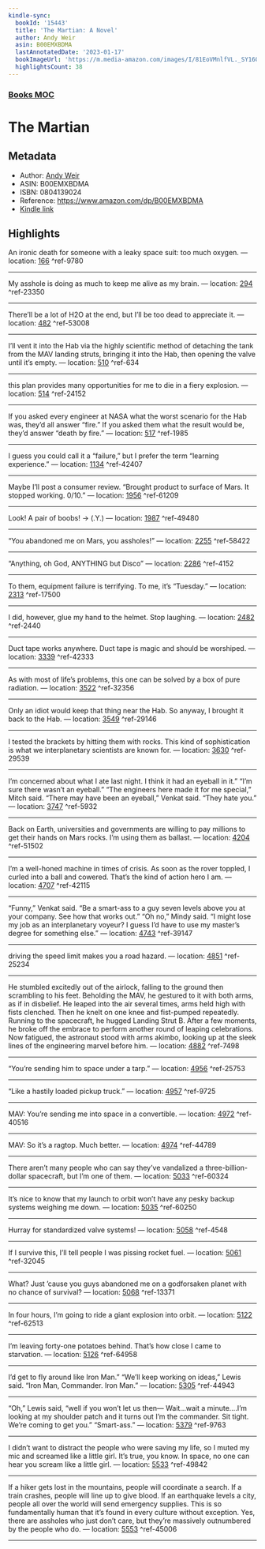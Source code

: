 ```yaml
---
kindle-sync:
  bookId: '15443'
  title: 'The Martian: A Novel'
  author: Andy Weir
  asin: B00EMXBDMA
  lastAnnotatedDate: '2023-01-17'
  bookImageUrl: 'https://m.media-amazon.com/images/I/81EoVMnlfVL._SY160.jpg'
  highlightsCount: 38
---  
```

### [Books MOC](Books%20MOC.md)
# The Martian
## Metadata
* Author: [Andy Weir](https://www.amazon.comundefined)
* ASIN: B00EMXBDMA
* ISBN: 0804139024
* Reference: https://www.amazon.com/dp/B00EMXBDMA
* [Kindle link](kindle://book?action=open&asin=B00EMXBDMA)

## Highlights
An ironic death for someone with a leaky space suit: too much oxygen. — location: [166](kindle://book?action=open&asin=B00EMXBDMA&location=166) ^ref-9780

---
My asshole is doing as much to keep me alive as my brain. — location: [294](kindle://book?action=open&asin=B00EMXBDMA&location=294) ^ref-23350

---
There’ll be a lot of H2O at the end, but I’ll be too dead to appreciate it. — location: [482](kindle://book?action=open&asin=B00EMXBDMA&location=482) ^ref-53008

---
I’ll vent it into the Hab via the highly scientific method of detaching the tank from the MAV landing struts, bringing it into the Hab, then opening the valve until it’s empty. — location: [510](kindle://book?action=open&asin=B00EMXBDMA&location=510) ^ref-634

---
this plan provides many opportunities for me to die in a fiery explosion. — location: [514](kindle://book?action=open&asin=B00EMXBDMA&location=514) ^ref-24152

---
If you asked every engineer at NASA what the worst scenario for the Hab was, they’d all answer “fire.” If you asked them what the result would be, they’d answer “death by fire.” — location: [517](kindle://book?action=open&asin=B00EMXBDMA&location=517) ^ref-1985

---
I guess you could call it a “failure,” but I prefer the term “learning experience.” — location: [1134](kindle://book?action=open&asin=B00EMXBDMA&location=1134) ^ref-42407

---
Maybe I’ll post a consumer review. “Brought product to surface of Mars. It stopped working. 0/10.” — location: [1956](kindle://book?action=open&asin=B00EMXBDMA&location=1956) ^ref-61209

---
Look! A pair of boobs! -> (.Y.) — location: [1987](kindle://book?action=open&asin=B00EMXBDMA&location=1987) ^ref-49480

---
“You abandoned me on Mars, you assholes!” — location: [2255](kindle://book?action=open&asin=B00EMXBDMA&location=2255) ^ref-58422

---
“Anything, oh God, ANYTHING but Disco” — location: [2286](kindle://book?action=open&asin=B00EMXBDMA&location=2286) ^ref-4152

---
To them, equipment failure is terrifying. To me, it’s “Tuesday.” — location: [2313](kindle://book?action=open&asin=B00EMXBDMA&location=2313) ^ref-17500

---
I did, however, glue my hand to the helmet. Stop laughing. — location: [2482](kindle://book?action=open&asin=B00EMXBDMA&location=2482) ^ref-2440

---
Duct tape works anywhere. Duct tape is magic and should be worshiped. — location: [3339](kindle://book?action=open&asin=B00EMXBDMA&location=3339) ^ref-42333

---
As with most of life’s problems, this one can be solved by a box of pure radiation. — location: [3522](kindle://book?action=open&asin=B00EMXBDMA&location=3522) ^ref-32356

---
Only an idiot would keep that thing near the Hab. So anyway, I brought it back to the Hab. — location: [3549](kindle://book?action=open&asin=B00EMXBDMA&location=3549) ^ref-29146

---
I tested the brackets by hitting them with rocks. This kind of sophistication is what we interplanetary scientists are known for. — location: [3630](kindle://book?action=open&asin=B00EMXBDMA&location=3630) ^ref-29539

---
I’m concerned about what I ate last night. I think it had an eyeball in it.” “I’m sure there wasn’t an eyeball.” “The engineers here made it for me special,” Mitch said. “There may have been an eyeball,” Venkat said. “They hate you.” — location: [3747](kindle://book?action=open&asin=B00EMXBDMA&location=3747) ^ref-5932

---
Back on Earth, universities and governments are willing to pay millions to get their hands on Mars rocks. I’m using them as ballast. — location: [4204](kindle://book?action=open&asin=B00EMXBDMA&location=4204) ^ref-51502

---
I’m a well-honed machine in times of crisis. As soon as the rover toppled, I curled into a ball and cowered. That’s the kind of action hero I am. — location: [4707](kindle://book?action=open&asin=B00EMXBDMA&location=4707) ^ref-42115

---
“Funny,” Venkat said. “Be a smart-ass to a guy seven levels above you at your company. See how that works out.” “Oh no,” Mindy said. “I might lose my job as an interplanetary voyeur? I guess I’d have to use my master’s degree for something else.” — location: [4743](kindle://book?action=open&asin=B00EMXBDMA&location=4743) ^ref-39147

---
driving the speed limit makes you a road hazard. — location: [4851](kindle://book?action=open&asin=B00EMXBDMA&location=4851) ^ref-25234

---
He stumbled excitedly out of the airlock, falling to the ground then scrambling to his feet. Beholding the MAV, he gestured to it with both arms, as if in disbelief. He leaped into the air several times, arms held high with fists clenched. Then he knelt on one knee and fist-pumped repeatedly. Running to the spacecraft, he hugged Landing Strut B. After a few moments, he broke off the embrace to perform another round of leaping celebrations. Now fatigued, the astronaut stood with arms akimbo, looking up at the sleek lines of the engineering marvel before him. — location: [4882](kindle://book?action=open&asin=B00EMXBDMA&location=4882) ^ref-7498

---
“You’re sending him to space under a tarp.” — location: [4956](kindle://book?action=open&asin=B00EMXBDMA&location=4956) ^ref-25753

---
“Like a hastily loaded pickup truck.” — location: [4957](kindle://book?action=open&asin=B00EMXBDMA&location=4957) ^ref-9725

---
MAV: You’re sending me into space in a convertible. — location: [4972](kindle://book?action=open&asin=B00EMXBDMA&location=4972) ^ref-40516

---
MAV: So it’s a ragtop. Much better. — location: [4974](kindle://book?action=open&asin=B00EMXBDMA&location=4974) ^ref-44789

---
There aren’t many people who can say they’ve vandalized a three-billion-dollar spacecraft, but I’m one of them. — location: [5033](kindle://book?action=open&asin=B00EMXBDMA&location=5033) ^ref-60324

---
It’s nice to know that my launch to orbit won’t have any pesky backup systems weighing me down. — location: [5035](kindle://book?action=open&asin=B00EMXBDMA&location=5035) ^ref-60250

---
Hurray for standardized valve systems! — location: [5058](kindle://book?action=open&asin=B00EMXBDMA&location=5058) ^ref-4548

---
If I survive this, I’ll tell people I was pissing rocket fuel. — location: [5061](kindle://book?action=open&asin=B00EMXBDMA&location=5061) ^ref-32045

---
What? Just ’cause you guys abandoned me on a godforsaken planet with no chance of survival? — location: [5068](kindle://book?action=open&asin=B00EMXBDMA&location=5068) ^ref-13371

---
In four hours, I’m going to ride a giant explosion into orbit. — location: [5122](kindle://book?action=open&asin=B00EMXBDMA&location=5122) ^ref-62513

---
I’m leaving forty-one potatoes behind. That’s how close I came to starvation. — location: [5126](kindle://book?action=open&asin=B00EMXBDMA&location=5126) ^ref-64958

---
I’d get to fly around like Iron Man.” “We’ll keep working on ideas,” Lewis said. “Iron Man, Commander. Iron Man.” — location: [5305](kindle://book?action=open&asin=B00EMXBDMA&location=5305) ^ref-44943

---
“Oh,” Lewis said, “well if you won’t let us then— Wait…wait a minute….I’m looking at my shoulder patch and it turns out I’m the commander. Sit tight. We’re coming to get you.” “Smart-ass.” — location: [5379](kindle://book?action=open&asin=B00EMXBDMA&location=5379) ^ref-9763

---
I didn’t want to distract the people who were saving my life, so I muted my mic and screamed like a little girl. It’s true, you know. In space, no one can hear you scream like a little girl. — location: [5533](kindle://book?action=open&asin=B00EMXBDMA&location=5533) ^ref-49842

---
If a hiker gets lost in the mountains, people will coordinate a search. If a train crashes, people will line up to give blood. If an earthquake levels a city, people all over the world will send emergency supplies. This is so fundamentally human that it’s found in every culture without exception. Yes, there are assholes who just don’t care, but they’re massively outnumbered by the people who do. — location: [5553](kindle://book?action=open&asin=B00EMXBDMA&location=5553) ^ref-45006

---
